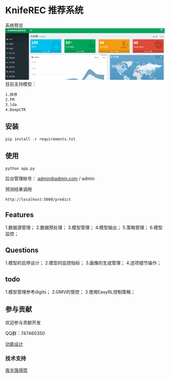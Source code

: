 # KnifeREC 推荐系统

系统预览
![view](./doc/sys_view.png)
目前支持模型：

    1.排序
    2.FM
    3.lda
    4.DeepCTR

## 安装

    pip install -r requirements.txt

## 使用

    python app.py
    
后台管理帐号：
admin@admin.com / admin
    
预测结果调用

    http://localhost:5000/predict

## Features

1.数据源管理；
2.数据预处理；
3.模型管理；
4.模型输出；
5.策略管理；
6.模型监控；

## Questions

1.模型的启停设计；
2.模型的监控指标；
3.画像的生成管理；
4.选项细节操作；

## todo

1.模型管理参考digits；
2.GMV的管控；
3.使用EasyRL控制策略；

## 参与贡献

欢迎参与贡献开发

QQ群：747460350

[功能设计](./doc/design.md)

### 技术支持

<a href="mailto:zergskj@163.com">夜半饿得慌</a>
